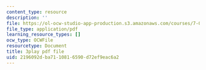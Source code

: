 ```yaml
---
content_type: resource
description: ''
file: https://ol-ocw-studio-app-production.s3.amazonaws.com/courses/7-01sc-fundamentals-of-biology-fall-2011/2196092dba7110816590d72ef9eac6a2_sAD1Xr3-rmI.pdf
file_type: application/pdf
learning_resource_types: []
ocw_type: OCWFile
resourcetype: Document
title: 3play pdf file
uid: 2196092d-ba71-1081-6590-d72ef9eac6a2
---
```

